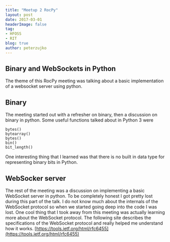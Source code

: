 ```yaml
---
title: "Meetup 2 RocPy"
layout: post
date: 2017-03-01
headerImage: false
tag:
- HFOSS
- RIT
blog: true
author: peterzujko
---
```


## Binary and WebSockets in Python
The theme of this RocPy meeting was talking about a basic implementation of a websocket server using python. 

## Binary
The meeting started out with a refresher on binary, then a discussion on binary in python.
Some useful functions talked about in Python 3 were 
```
bytes()
bytearray()
bytes()
bin()
bit_length()
```

One interesting thing that I learned was that there is no built in data type for representing binary bits in Python.

## WebSocker server
The rest of the meeting was a discussion on implementing a basic WebSocket server in python. To be completely honest I got pretty lost during this part of the talk. I do not know much about the internals of the WebSocket protocol so when we started going deep into the code I was lost. One cool thing that I took away from this meeting was actually learning more about the WebSocket protocol. The following site describes the specifications of the WebSocket protocol and really helped me understand how it works. [https://tools.ietf.org/html/rfc6455](https://tools.ietf.org/html/rfc6455)
